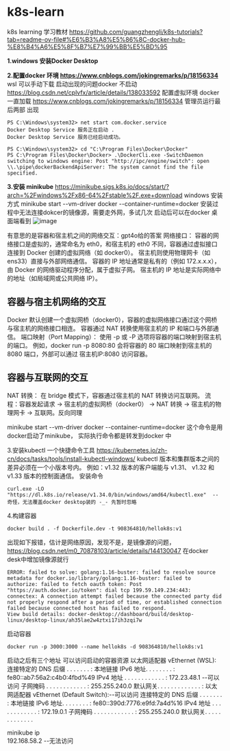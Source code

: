 # k8s-learn
k8s learning
学习教材
https://github.com/guangzhengli/k8s-tutorials?tab=readme-ov-file#%E6%B3%A8%E5%86%8C-docker-hub-%E8%B4%A6%E5%8F%B7%E7%99%BB%E5%BD%95

**1.windows 安装Docker Desktop**

**2.配置docker 环境 https://www.cnblogs.com/jokingremarks/p/18156334**
wsl 可以手动下载
启动出现的问题docker 不启动 https://blog.csdn.net/cplvfx/article/details/138033592  配置虚拟环境
docker 一直加载 https://www.cnblogs.com/jokingremarks/p/18156334 管理员运行最后两部 出现

```
PS C:\Windows\system32> net start com.docker.service
Docker Desktop Service 服务正在启动 .
Docker Desktop Service 服务已经启动成功。

PS C:\Windows\system32> cd "C:\Program Files\Docker\Docker"
PS C:\Program Files\Docker\Docker> .\DockerCli.exe -SwitchDaemon
switching to windows engine: Post "http://ipc/engine/switch": open \\.\pipe\dockerBackendApiServer: The system cannot find the file specified.
```

**3.安装 minikube**
https://minikube.sigs.k8s.io/docs/start/?arch=%2Fwindows%2Fx86-64%2Fstable%2F.exe+download windows 安装方式
minikube start --vm-driver docker --container-runtime=docker
安装过程中无法连接dokcer的镜像源，需要走外网，多试几次
启动后可以在docker 桌面端看到
![image](https://github.com/user-attachments/assets/3d794746-98df-4d06-9b08-036738650cbc)

有意思的是容器和宿主机之间的网络交互：gpt4o给的答案
网络接口：
容器的网络接口是虚拟的，通常命名为 eth0，和宿主机的 eth0 不同，容器通过虚拟接口连接到 Docker 创建的虚拟网络（如 docker0）。
宿主机则使用物理网卡（如 ens33）直接与外部网络通信。
容器的 IP 地址通常是私有的（例如 172.x.x.x），由 Docker 的网络驱动程序分配，属于虚拟子网。
宿主机的 IP 地址是实际网络中的地址（如局域网或公共网络 IP）。
## 容器与宿主机网络的交互
Docker 默认创建一个虚拟网桥（docker0），容器的虚拟网络接口通过这个网桥与宿主机的网络接口相连。
容器通过 NAT 转换使用宿主机的 IP 和端口与外部通信。
端口映射（Port Mapping）：
使用 -p 或 -P 选项将容器的端口映射到宿主机的端口。
例如，docker run -p 8080:80 会将容器的 80 端口映射到宿主机的 8080 端口，外部可以通过 宿主机IP:8080 访问容器。

## 容器与互联网的交互
NAT 转换：
在 bridge 模式下，容器通过宿主机的 NAT 转换访问互联网。
流程：容器发起请求 → 宿主机的虚拟网桥（docker0） → NAT 转换 → 宿主机的物理网卡 → 互联网。反向同理

minikube start --vm-driver docker --container-runtime=docker 这个命令是用docker启动了minikube， 实际执行命令都是转发到docker 中

3.安装kubectl 一个快捷命令工具
https://kubernetes.io/zh-cn/docs/tasks/tools/install-kubectl-windows/
kubectl 版本和集群版本之间的差异必须在一个小版本号内。 例如：v1.32 版本的客户端能与 v1.31、 v1.32 和 v1.33 版本的控制面通信。
安装命令 
```
curl.exe -LO "https://dl.k8s.io/release/v1.34.0/bin/windows/amd64/kubectl.exe"  --奇怪，无法覆盖docker desktop装的 -_- 先暂时忽略
```
4.构建容器
```
docker build . -f Dockerfile.dev -t 908364810/hellok8s:v1
```
出现如下报错，估计是网络原因，发现不是，是镜像源的问题，https://blog.csdn.net/m0_70878103/article/details/144130047 在docker desk中增加镜像源就行
```
ERROR: failed to solve: golang:1.16-buster: failed to resolve source metadata for docker.io/library/golang:1.16-buster: failed to authorize: failed to fetch oauth token: Post "https://auth.docker.io/token": dial tcp 199.59.149.234:443: connectex: A connection attempt failed because the connected party did not properly respond after a period of time, or established connection failed because connected host has failed to respond.
View build details: docker-desktop://dashboard/build/desktop-linux/desktop-linux/ah35lae2w4ztxi17ih3zqi7w
```
启动容器
```
docker run -p 3000:3000 --name hellok8s -d 908364810/hellok8s:v1
```
启动之后有三个地址 可以访问启动的容器资源
以太网适配器 vEthernet (WSL):
   连接特定的 DNS 后缀 . . . . . . . :
   本地链接 IPv6 地址. . . . . . . . : fe80::ab7:56a2:c4b0:4fbd%49
   IPv4 地址 . . . . . . . . . . . . : 172.23.48.1 --可以访问
   子网掩码  . . . . . . . . . . . . : 255.255.240.0
   默认网关. . . . . . . . . . . . . :
以太网适配器 vEthernet (Default Switch):--可以访问
   连接特定的 DNS 后缀 . . . . . . . :
   本地链接 IPv6 地址. . . . . . . . : fe80::390d:7776:e9fd:7a4d%16
   IPv4 地址 . . . . . . . . . . . . : 172.19.0.1
   子网掩码  . . . . . . . . . . . . : 255.255.240.0
   默认网关. . . . . . . . . . . . .

minikube ip  
192.168.58.2   --无法访问


